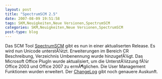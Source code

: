 ```yaml
---
layout: post
title: "SpectrumSCM 2.5"
date: 2007-08-09 19:51:58
tags: SKM,Neuigkeiten,Neue Versionen,SpectrumSCM
categories: SKM,Neuigkeiten,Neue Versionen,SpectrumSCM
post-type: blog
---
```

Das SCM Tool <a href="http://www.spectrumscm.com/">SpectrumSCM</a> gibt es nun in einer aktualiserten Release. Es wird nun Unicode unterstÃ¼tzt. Erweiterungen im Bereich CR Beschreibung, Verzeichnis Umbenennung wurde hinzugefÃ¼gt. Das Microsoft Office PlugIn wurde aktualisiert, um die UnterstÃ¼tzung fÃ¼r Office 2003 und Office 2007 zu ermÃ¶glichen. Die User Management Funktionen wurden erweitert. Der <a href="http://www.spectrumscm.com/SpectrumSCM2_5_Press_release.pdf">ChangeLog</a> gibt noch genauere Auskunft.